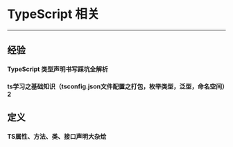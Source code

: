 # TypeScript 相关

---

## 经验

<div class="bookRow">
	<div class="bookCell" onClick="navTo('https://blog.csdn.net/WU5229485/article/details/106710954/')">
		<h4 class="bookName">TypeScript 类型声明书写踩坑全解析</h4>
		<p class="bookDescribe"></p>
	</div>
	<div class="bookCell" onClick="navTo('https://blog.csdn.net/qq_39773416/article/details/104199625')">
		<h4 class="bookName">ts学习之基础知识（tsconfig.json文件配置之打包，枚举类型，泛型，命名空间）2</h4>
		<p class="bookDescribe"></p>
	</div>
</div>


## 定义

<div class="bookRow">
	<div class="bookCell" onClick="navTo('https://www.jianshu.com/p/142365374f26')">
		<h4 class="bookName">TS属性、方法、类、接口声明大杂烩</h4>
		<p class="bookDescribe"></p>
	</div>
</div>
